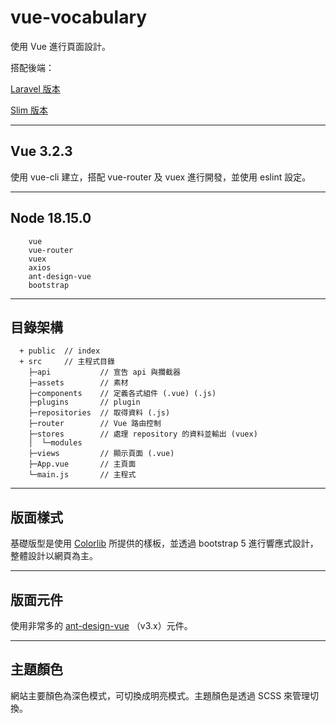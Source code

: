 # vue-vocabulary

使用 Vue 進行頁面設計。

搭配後端：

[Laravel 版本](https://github.com/tk50486yui/laravel-vocabulary.git)

[Slim 版本](https://github.com/tk50486yui/slim-vocabulary.git)

----
## Vue 3.2.3

使用 vue-cli 建立，搭配 vue-router 及 vuex 進行開發，並使用 eslint 設定。


----
## Node 18.15.0

``` 
    vue
    vue-router
    vuex
    axios
    ant-design-vue
    bootstrap
``` 

----
## 目錄架構
```    
  + public  // index
  + src     // 主程式目錄
    ├─api           // 宣告 api 與攔截器
    ├─assets        // 素材
    ├─components    // 定義各式組件 (.vue) (.js)
    ├─plugins       // plugin
    ├─repositories  // 取得資料 (.js)
    ├─router        // Vue 路由控制
    ├─stores        // 處理 repository 的資料並輸出 (vuex)
    │  └─modules
    ├─views         // 顯示頁面 (.vue)
    ├─App.vue       // 主頁面
    └─main.js       // 主程式
```

----
## 版面樣式

基礎版型是使用 [Colorlib](https://colorlib.com/) 所提供的樣板，並透過 bootstrap 5 進行響應式設計，整體設計以網頁為主。

----
## 版面元件

使用非常多的 [ant-design-vue](https://www.antdv.com/docs/vue/introduce-cn) （v3.x）元件。

----
## 主題顏色

網站主要顏色為深色模式，可切換成明亮模式。主題顏色是透過 SCSS 來管理切換。
